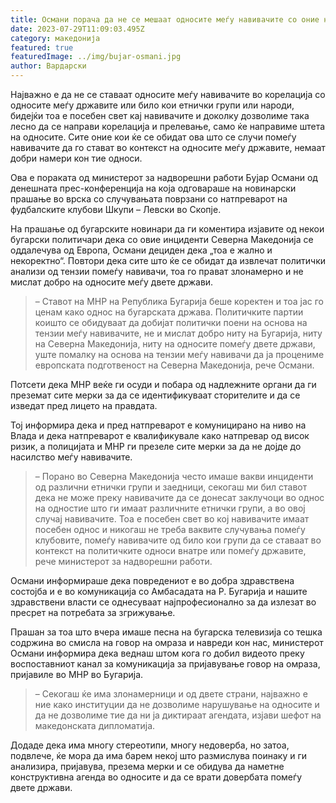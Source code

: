 ```yaml
---
title: Османи порача да не се мешаат односите меѓу навивачите со оние на државите
date: 2023-07-29T11:09:03.495Z
category: македонија
featured: true
featuredImage: ../img/bujar-osmani.jpg
author: Вардарски
---
```

<!--StartFragment-->

Најважно е да не се ставаат односите меѓу навивачите во корелација со односите меѓу државите или било кои етнички групи или народи, бидејќи тоа е посебен свет кај навивачите и доколку дозволиме така лесно да се направи корелација и прелевање, само ќе направиме штета на односите. Сите оние кои ќе се обидат ова што се случи помеѓу навивачите да го стават во контекст на односите меѓу државите, немаат добри намери кон тие односи.



<!--EndFragment--><!--StartFragment-->

Ова е пораката од министерот за надворешни работи Бујар Османи од денешната прес-конференција на која одговараше на новинарски прашање во врска со случувањата поврзани со натпреварот на фудбалските клубови Шкупи – Левски во Скопје.

На прашање од бугарските новинари да ги коментира изјавите од некои бугарски политичари дека со овие инциденти Северна Македонија се оддалечува од Европа, Османи дециден дека „тоа е жално и некоректно“. Повтори дека сите што ќе се обидат да извлечат политички анализи од тензии помеѓу навивачи, тоа го прават злонамерно и не мислат добро на односите меѓу двете држави.

> – Ставот на МНР на Република Бугарија беше коректен и тоа јас го ценам како однос на бугарската држава. Политичките партии коишто се обидуваат да добијат политички поени на основа на тензии меѓу навивачите, не и мислат добро ниту на Бугарија, ниту на Северна Македонија, ниту на односите помеѓу двете држави, уште помалку на основа на тензии меѓу навивачи да ја процениме европската подготвеност на Северна Македонија, рече Османи.

Потсети дека МНР веќе ги осуди и побара од надлежните органи да ги преземат сите мерки за да се идентификуваат сторителите и да се изведат пред лицето на правдата.

Тој информира дека и пред натпреварот е комуницирано на ниво на Влада и дека натпреварот е квалификувале како натпревар од висок ризик, а полицијата и МНР ги презеле сите мерки за да не дојде до насилство меѓу навивачите.

> – Порано во Северна Македонија често имаше вакви инциденти од различни етнички групи и заедници, секогаш ми бил ставот дека не може преку навивачите да се донесат заклучоци во однос на одностие што ги имаат различните етнички групи, а во овој случај навивачите. Тоа е посебен свет во кој навивачите имаат посебен однос и никогаш не треба ваквите случувања помеѓу клубовите, помеѓу навивачите од било кои групи да се ставаат во контекст на политичките односи внатре или помеѓу државите, рече министерот за надворешни работи.

Османи информираше дека повредениот е во добра здравствена состојба и е во комуникација со Амбасадата на Р. Бугарија и нашите здравствени власти се однесуваат најпрофесионално за да излезат во пресрет на потребата за згрижување.

Прашан за тоа што вчера имаше песна на бугарска телевизија со тешка содржина во смисла на говор на омраза и навреди кон нас, министерот Османи информира дека веднаш штом кога го добил видеото преку воспоставниот канал за комуникација за пријавување говор на омраза, пријавиле во МНР во Бугарија.

> – Секогаш ќе има злонамерници и од двете страни, најважно е ние како институции да не дозволиме нарушување на односите и да не дозволиме тие да ни ја диктираат агендата, изјави шефот на македонската дипломатија.

Додаде дека има многу стереотипи, многу недоверба, но затоа, подвлече, ќе мора да има барем некој што размислува поинаку и ги анализира, пријавува, презема мерки и се обидува да наметне конструктивна агенда во односите и да се врати довербата помеѓу двете држави.

<!--EndFragment-->
